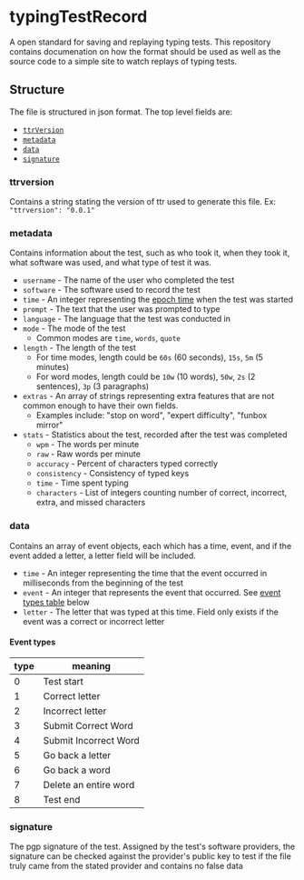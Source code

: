 # typingTestRecord
A open standard for saving and replaying typing tests. This repository contains documenation on how the format should be used as well as the source code to a simple site to watch replays of typing tests.

## Structure
The file is structured in json format. 
The top level fields are: 
* [`ttrVersion`](#ttrversion)
* [`metadata`](#metadata)
* [`data`](#data)
* [`signature`](#signature)

### ttrversion
Contains a string stating the version of ttr used to generate this file. Ex: `"ttrversion": "0.0.1"`

### metadata
Contains information about the test, such as who took it, when they took it, what software was used, and what type of test it was. 
* `username` - The name of the user who completed the test
* `software` - The software used to record the test
* `time` - An integer representing the [epoch time](https://www.epochconverter.com/) when the test was started
* `prompt` - The text that the user was prompted to type
* `language` - The language that the test was conducted in
* `mode` - The mode of the test
  * Common modes are `time`, `words`, `quote`
* `length` - The length of the test
  * For time modes, length could be `60s` (60 seconds), `15s`, `5m` (5 minutes)
  * For word modes, length could be `10w` (10 words), `50w`, `2s` (2 sentences), `3p` (3 paragraphs)
* `extras` - An array of strings representing extra features that are not common enough to have their own fields.
  * Examples include: "stop on word", "expert difficulty", "funbox mirror"
* `stats` - Statistics about the test, recorded after the test was completed
  * `wpm` - The words per minute
  * `raw` - Raw words per minute
  * `accuracy` - Percent of characters typed correctly
  * `consistency` - Consistency of typed keys
  * `time` - Time spent typing
  * `characters` - List of integers counting number of correct, incorrect, extra, and missed characters

### data
Contains an array of event objects, each which has a time, event, and if the event added a letter, a letter field will be included.
* `time` - An integer representing the time that the event occurred in milliseconds from the beginning of the test
* `event` - An integer that represents the event that occurred. See [event types table](#event-types) below
* `letter` - The letter that was typed at this time. Field only exists if the event was a correct or incorrect letter

#### Event types
| type | meaning |
|------|---------|
| 0 | Test start |
| 1 | Correct letter |
| 2 | Incorrect letter | 
| 3 | Submit Correct Word |
| 4 | Submit Incorrect Word |
| 5 | Go back a letter |
| 6 | Go back a word |
| 7 | Delete an entire word | 
| 8 | Test end |

### signature
The pgp signature of the test. Assigned by the test's software providers, the signature can be checked against the provider's public key to test if the file truly came from the stated provider and contains no false data

